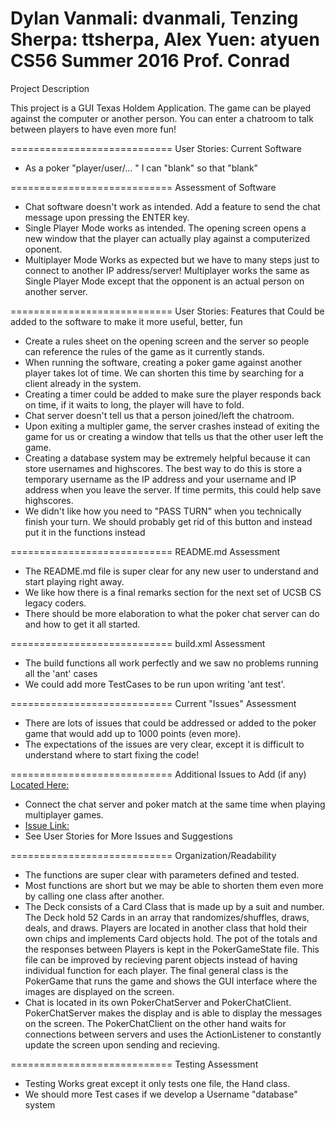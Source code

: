 Dylan Vanmali: dvanmali, Tenzing Sherpa: ttsherpa, Alex Yuen: atyuen
CS56 Summer 2016 Prof. Conrad
=============================
Project Description

This project is a GUI Texas Holdem Application. The game can be played against the computer or another person. You can enter a chatroom to talk between players to have even more fun!

============================
User Stories: Current Software

* As a poker "player/user/... " I can "blank" so that "blank"

============================
Assessment of Software

* Chat software doesn't work as intended. Add a feature to send the chat message upon pressing the ENTER key.
* Single Player Mode works as intended. The opening screen opens a new window that the player can actually play against a computerized oponent.
* Multiplayer Mode Works as expected but we have to many steps just to connect to another IP address/server! Multiplayer works the same as Single Player Mode except that the opponent is an actual person on another server.

============================
User Stories: Features that Could be added to the software to make it more useful, better, fun

* Create a rules sheet on the opening screen and the server so people can reference the rules of the game as it currently stands.
* When running the software, creating a poker game against another player takes lot of time. We can shorten this time by searching for a client already in the system.
* Creating a timer could be added to make sure the player responds back on time, if it waits to long, the player will have to fold.
* Chat server doesn't tell us that a person joined/left the chatroom.
* Upon exiting a multipler game, the server crashes instead of exiting the game for us or creating a window that tells us that the other user left the game.
* Creating a database system may be extremely helpful because it can store usernames and highscores. The best way to do this is store a temporary username as the IP address and your username and IP address when you leave the server. If time permits, this could help save highscores.
* We didn't like how you need to "PASS TURN" when you technically finish your turn. We should probably get rid of this button and instead put it in the functions instead

============================
README.md Assessment

* The README.md file is super clear for any new user to understand and start playing right away.
* We like how there is a final remarks section for the next set of UCSB CS legacy coders.
* There should be more elaboration to what the poker chat server can do and how to get it all started.

============================
build.xml Assessment

* The build functions all work perfectly and we saw no problems running all the 'ant' cases
* We could add more TestCases to be run upon writing 'ant test'.

============================
Current "Issues" Assessment

* There are lots of issues that could be addressed or added to the poker game that would add up to 1000 points (even more).
* The expectations of the issues are very clear, except it is difficult to understand where to start fixing the code!

============================
Additional Issues to Add (if any)
[Located Here:](https://github.com/UCSB-CS56-Projects/cs56-games-poker/issues)

* Connect the chat server and poker match at the same time when playing multiplayer games.
* [Issue Link: ](https://github.com/UCSB-CS56-Projects/cs56-games-poker/issues/23)
* See User Stories for More Issues and Suggestions

============================
Organization/Readability

* The functions are super clear with parameters defined and tested.
* Most functions are short but we may be able to shorten them even more by calling one class after another.
* The Deck consists of a Card Class that is made up by a suit and number. The Deck hold 52 Cards in an array that randomizes/shuffles, draws, deals, and draws. Players are located in another class that hold their own chips and implements Card objects hold. The pot of the totals and the responses between Players is kept in the PokerGameState file. This file can be improved by recieving parent objects instead of having individual function for each player. The final general class is the PokerGame that runs the game and shows the GUI interface where the images are displayed on the screen.
* Chat is located in its own PokerChatServer and PokerChatClient. PokerChatServer makes the display and is able to display the messages on the screen. The PokerChatClient on the other hand waits for connections between servers and uses the ActionListener to constantly update the screen upon sending and recieving.

============================
Testing Assessment

* Testing Works great except it only tests one file, the Hand class.
* We should more Test cases if we develop a Username "database" system
